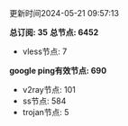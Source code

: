 更新时间2024-05-21 09:57:13

**总订阅: 35**
**总节点: 6452**
- vless节点: 7

**google ping有效节点: 690**
- v2ray节点: 101
- ss节点: 584
- trojan节点: 5
